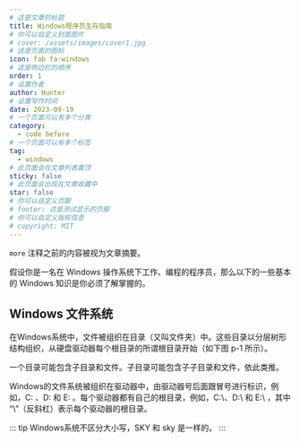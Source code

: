 ```yaml
---
# 这是文章的标题
title: Windows程序员生存指南
# 你可以自定义封面图片
# cover: /assets/images/cover1.jpg
# 这是页面的图标
icon: fab fa-windows
# 这是侧边栏的顺序
order: 1
# 设置作者
author: Hunter
# 设置写作时间
date: 2023-09-19
# 一个页面可以有多个分类
category:
  - code before
# 一个页面可以有多个标签
tag:
  - windows
# 此页面会在文章列表置顶
sticky: false
# 此页面会出现在文章收藏中
star: false
# 你可以自定义页脚
# footer: 这是测试显示的页脚
# 你可以自定义版权信息
# copyright: MIT
---
```


`more` 注释之前的内容被视为文章摘要。

<!-- more -->

假设你是一名在 Windows 操作系统下工作、编程的程序员，那么以下的一些基本的 Windows 知识是你必须了解掌握的。

<!-- more -->

## Windows 文件系统
在Windows系统中，文件被组织在目录（又叫文件夹）中。这些目录以分层树形结构组织，从硬盘驱动器每个根目录的所谓根目录开始（如下图 p-1 所示）。

一个目录可能包含子目录和文件。子目录可能包含子子目录和文件，依此类推。

Windows的文件系统被组织在驱动器中，由驱动器号后面跟冒号进行标识，例如，C: 、D: 和 E: 。每个驱动器都有自己的根目录，例如，C:\、D:\ 和 E:\ ，其中 “\”（反斜杠）表示每个驱动器的根目录。

::: tip
Windows系统不区分大小写，SKY 和 sky 是一样的。
:::